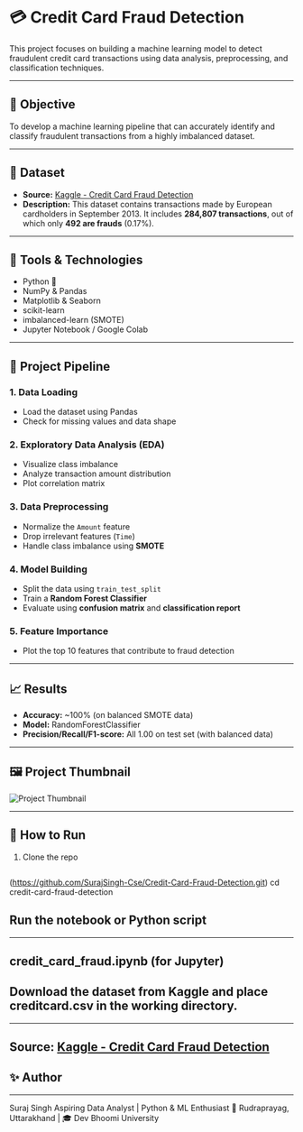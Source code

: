# 💳 Credit Card Fraud Detection

This project focuses on building a machine learning model to detect fraudulent credit card transactions using data analysis, preprocessing, and classification techniques.

---

## 📌 Objective

To develop a machine learning pipeline that can accurately identify and classify fraudulent transactions from a highly imbalanced dataset.

---

## 📂 Dataset

- **Source:** [Kaggle - Credit Card Fraud Detection](https://www.kaggle.com/datasets/mlg-ulb/creditcardfraud)
- **Description:** This dataset contains transactions made by European cardholders in September 2013. It includes **284,807 transactions**, out of which only **492 are frauds** (0.17%).

---

## 🔧 Tools & Technologies

- Python 🐍
- NumPy & Pandas
- Matplotlib & Seaborn
- scikit-learn
- imbalanced-learn (SMOTE)
- Jupyter Notebook / Google Colab

---

## 🧪 Project Pipeline

### 1. Data Loading
- Load the dataset using Pandas
- Check for missing values and data shape

### 2. Exploratory Data Analysis (EDA)
- Visualize class imbalance
- Analyze transaction amount distribution
- Plot correlation matrix

### 3. Data Preprocessing
- Normalize the `Amount` feature
- Drop irrelevant features (`Time`)
- Handle class imbalance using **SMOTE**

### 4. Model Building
- Split the data using `train_test_split`
- Train a **Random Forest Classifier**
- Evaluate using **confusion matrix** and **classification report**

### 5. Feature Importance
- Plot the top 10 features that contribute to fraud detection

---

## 📈 Results

- **Accuracy:** ~100% (on balanced SMOTE data)
- **Model:** RandomForestClassifier
- **Precision/Recall/F1-score:** All 1.00 on test set (with balanced data)

---

## 🖼️ Project Thumbnail

![Project Thumbnail](./thumbnail.png)

---

## 🏁 How to Run

1. Clone the repo  
   ```bash
  (https://github.com/SurajSingh-Cse/Credit-Card-Fraud-Detection.git)
   cd credit-card-fraud-detection

## Run the notebook or Python script
---
credit_card_fraud.ipynb (for Jupyter)
---
## Download the dataset from Kaggle and place creditcard.csv in the working directory.
---
**Source:** [Kaggle - Credit Card Fraud Detection](https://www.kaggle.com/datasets/mlg-ulb/creditcardfraud)
---


## ✨ Author
---
Suraj Singh
Aspiring Data Analyst | Python & ML Enthusiast
📍 Rudraprayag, Uttarakhand | 🎓 Dev Bhoomi University
